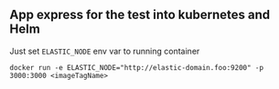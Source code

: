 ## App express for the test into kubernetes and Helm

Just set `ELASTIC_NODE` env var to running container
```shell
docker run -e ELASTIC_NODE="http://elastic-domain.foo:9200" -p 3000:3000 <imageTagName>
```
